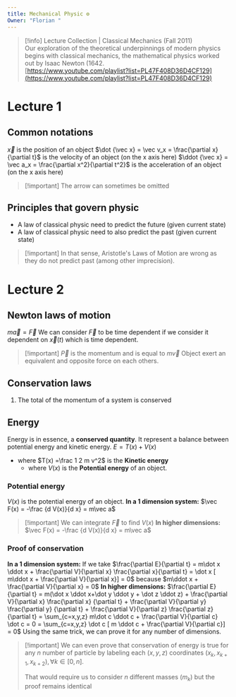 ```yaml
---
title: Mechanical Physic ⚙️
Owner: "Florian "
---
```

> [!info] Lecture Collection | Classical Mechanics (Fall 2011)  
> Our exploration of the theoretical underpinnings of modern physics begins with classical mechanics, the mathematical physics worked out by Isaac Newton (1642.  
> [https://www.youtube.com/playlist?list=PL47F408D36D4CF129](https://www.youtube.com/playlist?list=PL47F408D36D4CF129)  
# Lecture 1
## Common notations
$\vec x$ is the position of an object
$\dot {\vec x} = \vec v_x = \frac{\partial x}{\partial t}$ is the velocity of an object (on the x axis here)
$\ddot {\vec x} = \vec a_x = \frac{\partial x^2}{\partial t^2}$ is the acceleration of an object (on the x axis here)

> [!important] The arrow can sometimes be omitted
## Principles that govern physic
- A law of classical physic need to predict the future (given current state)
- A law of classical physic need to also predict the past (given current state)

> [!important] In that sense, Aristotle's Laws of Motion are wrong as they do not predict past (among other imprecision).
# Lecture 2
## Newton laws of motion
$m\vec{a} = \vec{F}$
We can consider $\vec F$ to be time dependent if we consider it dependent on $\vec x(t)$ which is time dependent.

> [!important] $\vec{P}$ is the momentum and is equal to $m\vec{v}$
Object exert an equivalent and opposite force on each others.
## Conservation laws
1. The total of the momentum of a system is conserved
## Energy
Energy is in essence, a **conserved quantity**. It represent a balance between potential energy and kinetic energy.
$E = T(x) + V(x)$
- where $T(x) =\frac 1 2 m v^2$ is the **Kinetic energy**
    - where $V(x)$ is the **Potential energy** of an object.
### Potential energy
$V(x)$ is the potential energy of an object.
**In a 1 dimension system:**
$\vec F(x) = -\frac {d V(x)}{d x} = m\vec a$

> [!important] We can integrate $\vec F$ to find $V(x)$
**In higher dimensions:**
$\vec F(x) = -\frac {d V(x)}{d x} = m\vec a$
### Proof of conservation
**In a 1 dimension system:**
If we take $\frac{\partial E}{\partial t} = m\dot x \ddot x + \frac{\partial V}{\partial x} \frac{\partial x}{\partial t} = \dot x [ m\ddot x + \frac{\partial V}{\partial x}] = 0$ because $m\ddot x + \frac{\partial V}{\partial x} = 0$
**In higher dimensions:**
$\frac{\partial E}{\partial t} = m(\dot x \ddot x+\dot y \ddot y + \dot z \ddot z) + \frac{\partial V}{\partial x} \frac{\partial x} {\partial t} + \frac{\partial V}{\partial y} \frac{\partial y} {\partial t} + \frac{\partial V}{\partial z} \frac{\partial z} {\partial t} = \sum_{c=x,y,z} m\dot c \ddot c + \frac{\partial V}{\partial c} \dot c = 0 = \sum_{c=x,y,z} \dot c [ m \ddot c + \frac{\partial V}{\partial c}] = 0$
Using the same trick, we can prove it for any number of dimensions.

> [!important] We can even prove that conservation of energy is true for any $n$ number of particle by labeling each $(x,y,z)$ coordinates $(x_k, x_{k+1}, x_{k+2}), \forall k \in [0,n]$.
> 
> That would require us to consider $n$ different masses ($m_k$) but the proof remains identical
